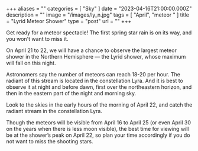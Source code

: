 +++
aliases = ""
categories = [ "Sky" ]
date = "2023-04-16T21:00:00.000Z"
description = ""
image = "/images/ly_n.jpg"
tags = [ "April", "meteor " ]
title = "Lyrid Meteor Shower"
type = "post"
url = ""
+++


Get ready for a meteor spectacle! The first spring star rain is on its way, and you won't want to miss it.

On April 21 to 22, we will have a chance to observe the largest meteor shower in the Northern Hemisphere — the Lyrid shower, whose maximum will fall on this night.

Astronomers say the number of meteors can reach 18-20 per hour. The radiant of this stream is located in the constellation Lyra. And it is best to observe it at night and before dawn, first over the northeastern horizon, and then in the eastern part of the night and morning sky.

Look to the skies in the early hours of the morning of April 22, and catch the radiant stream in the constellation Lyra.

Though the meteors will be visible from April 16 to April 25 (or even April 30 on the years when there is less moon visible), the best time for viewing will be at the shower’s peak on April 22, so plan your time accordingly if you do not want to miss the shooting stars.

